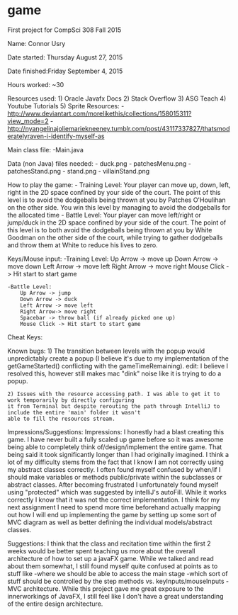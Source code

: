 # game
First project for CompSci 308 Fall 2015

Name: Connor Usry

Date started: Thursday August 27, 2015

Date finished:Friday September 4, 2015

Hours worked: ~30

Resources used: 
    1) Oracle Javafx Docs
    2) Stack Overflow
    3) ASG Teach
    4) Youtube Tutorials 
    5) Sprite Resources:
        - http://www.deviantart.com/morelikethis/collections/158015311?view_mode=2
        -http://nyangelinajoliemariekneeney.tumblr.com/post/43117337827/thatsmoderatelyraven-i-identify-myself-as
        

Main class file:
    -Main.java

Data (non Java) files needed:
    - duck.png
    - patchesMenu.png
    - patchesStand.png
    - stand.png
    - villainStand.png

How to play the game:
    - Training Level:
        Your player can move up, down, left, right in the 2D space confined by your side of the court. The 
        point of this level is to avoid the dodgeballs being thrown at you by Patches O'Houlihan on the other
        side. You win this level by managing to avoid the dodgeballs for the allocated time
    - Battle Level:
        Your player can move left/right or jump/duck in the 2D space confined by your side of the court. The
        point of this level is to both avoid the dodgeballs being thrown at you by White Goodman on the other
        side of the court, while trying to gather dodgeballs and throw them at White to reduce his lives to zero.

Keys/Mouse input:
    -Training Level:
        Up Arrow -> move up
        Down Arrow -> move down
        Left Arrow -> move left
        Right Arrow -> move right
        Mouse Click -> Hit start to start game
    
    -Battle Level:
        Up Arrow -> jump
        Down Arrow -> duck
        Left Arrow -> move left
        Right Arrow-> move right
        Spacebar -> throw ball (if already picked one up)
        Mouse Click -> Hit start to start game
            
Cheat Keys:
    
Known bugs:
    1) The transition between levels with the popup would unpredictably create a popup (I believe it's due to my 
    implementation of the getGameStarted() conflicting with the gameTimeRemaining).
        edit: I believe I resolved this, however still makes mac "dink" noise like it is trying to do a popup.
    
    2) Issues with the resource accessing path. I was able to get it to work temporarily by directly configuring
    it from Terminal but despite rerouting the path through IntelliJ to include the entire 'main' folder it wasn't
    able to fill the resources stream.
    
Impressions/Suggestions:
   Impressions: 
    I honestly had a blast creating this game. I have never built a fully scaled up game before so it was awesome
    being able to completely think of/design/implement the entire game.  That being said it took significantly longer
    than I had originally imagined.  I think a lot of my difficulty stems from the fact that I know I am not 
    correctly using my abstract classes correctly. I often found myself confused by when/if I should make variables or
    methods public/private within the subclasses or abstract classes.  After becoming frustrated I unfortunately
    found myself using "protected" which was suggested by intelliJ's autoFill.  While it works correctly I know
    that it was not the correct implementation.  I think for my next assignment I need to spend more time beforehand
    actually mapping out how I will end up implementing the game by setting up some sort of MVC diagram as well
    as better defining the individual models/abstract classes.
    
   Suggestions:
    I think that the class and recitation time within the first 2 weeks would be better spent teaching us more
    about the overall architecture of how to set up a javaFX game.  While we talked and read about them somewhat,
    I still found myself quite confused at points as to stuff like
        -where we should be able to access the main stage
        -which sort of stuff should be controlled by the step methods vs. keyInputs/mouseInputs
        -MVC architecture.
    While this project gave me great exposure to the innerworkings of JavaFX, I still feel like I don't have a
    great understanding of the entire design architecture.
    
   
